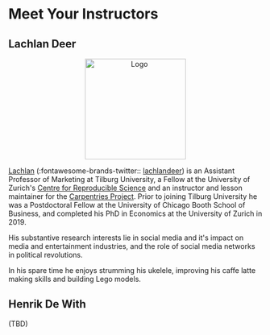 # Meet Your Instructors

## Lachlan Deer

<p style="text-align:center;"><img src="https://avatars.githubusercontent.com/u/4036802?s=460&u=28455c51ead64893b186d597dc05167e19b5f5e5&v=4" alt="Logo" width = "200"></p>

[Lachlan](http://lachlandeer.github.io/)  (:fontawesome-brands-twitter:: [lachlandeer](https://twitter.com/lachlandeer?lang=en)) is an Assistant Professor of Marketing at Tilburg University,
   a Fellow at the University of Zurich's [Centre for Reproducible Science](https://www.crs.uzh.ch/en.html) and an instructor and lesson maintainer for the [Carpentries Project](https://carpentries.org/).
Prior to joining Tilburg University he was a Postdoctoral Fellow at the University of Chicago Booth School of Business, 
  and completed his PhD in Economics at the University of Zurich in 2019.

His substantive research interests lie in social media and it's impact on media and entertainment industries, and the role of social media networks in political revolutions.

In his spare time he enjoys strumming his ukelele, improving his caffe latte making skills and building Lego models.

## Henrik De With

(TBD)
